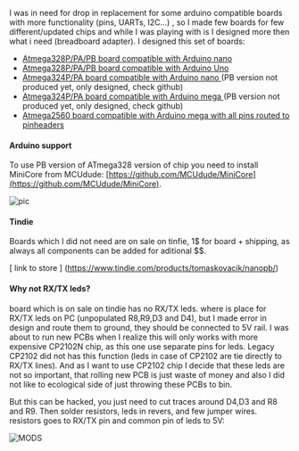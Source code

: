 I was in need for drop in replacement for some arduino compatible boards with more functionality (pins, UARTs, I2C...) , so I made few boards for few different/updated chips and while I was playing with is I designed more then what i need (breadboard adapter). I designed this set of boards:

 - [ Atmega328P/PA/PB board compatible with Arduino nano ](https://www.tindie.com/products/tomaskovacik/nanopb/)
 - [ Atmega328P/PA/PB board compatible with Arduino Uno ](https://www.tindie.com/products/tomaskovacik/unopb/)
 - [ Atmega324P/PA board compatible with Arduino nano ](https://www.tindie.com/products/tomaskovacik/nano324/) (PB version not produced yet, only designed, check github)
 - [ Atmega324P/PA board compatible with Arduino mega ](https://www.tindie.com/products/tomaskovacik/mega324/)(PB version not produced yet, only designed, check 
github)
 - [ Atmega2560 board compatible with Arduino mega with all pins routed to pinheaders ](https://www.tindie.com/products/tomaskovacik/megaallpins/)

#### Arduino support

To use PB version of ATmega328 version of chip you need to install MiniCore from MCUdude: [https://github.com/MCUdude/MiniCore](https://github.com/MCUdude/MiniCore).

![pic](https://raw.githubusercontent.com/tomaskovacik/hw/master/kicad/arduino_nanoPB/pics/20190513_124704.jpg")

#### Tindie

Boards which I did not need are on sale on tinfie, 1$ for board + shipping, as always all components can be added for aditional $$.

[ link to store ] (https://www.tindie.com/products/tomaskovacik/nanopb/)

#### Why not RX/TX leds?

board which is on sale on tindie has no RX/TX leds.
where is place for RX/TX leds on PC (unpopulated R8,R9,D3 and D4), but I made error in design and route them to ground, they should be connected to 5V rail. I was about to run new PCBs when I realize this will only works with more expensive CP2102N chip, as this one use separate pins for leds. Legacy CP2102 did not has this function (leds in case of CP2102 are tie directly to RX/TX lines). And as I want to use CP2102 chip I decide that these leds are not so important, that rolling new PCB is just waste of money and also I did not like to ecological side of just throwing these PCBs to bin.

But this can be hacked, you just need to cut traces around D4,D3 and R8 and R9. Then solder resistors, leds in revers, and few jumper wires. resistors goes to RX/TX pin and common pin of leds to 5V:

![MODS](https://raw.githubusercontent.com/tomaskovacik/hw/master/kicad/arduino_nanoPB/pics/fixies.jpg "Mods")
